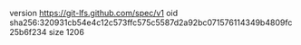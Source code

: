 version https://git-lfs.github.com/spec/v1
oid sha256:320931cb54e4c12c573ffc575c5587d2a92bc071576114349b4809fc25b6f234
size 1206
